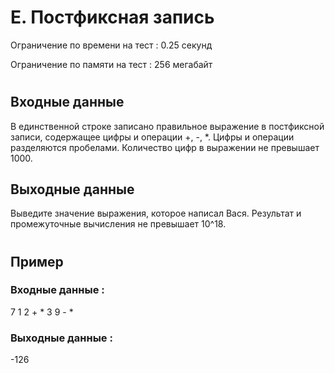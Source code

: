 # E. Постфиксная запись
Ограничение по времени на тест : 0.25 секунд

Ограничение по памяти на тест : 256 мегабайт

#

## Входные данные
В единственной строке записано правильное выражение в постфиксной записи, содержащее цифры и операции +, -, *. Цифры и операции разделяются пробелами. Количество цифр в выражении не превышает 1000.

## Выходные данные
Выведите значение выражения, которое написал Вася. Результат и промежуточные вычисления не превышает 10^18.

#

## Пример

### Входные данные :
7 1 2 + * 3 9 - *
### Выходные данные :
-126